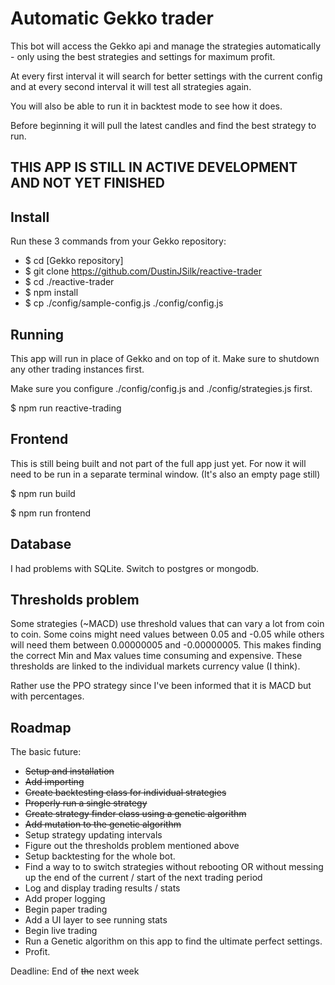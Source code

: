 # Automatic Gekko trader
This bot will access the Gekko api and manage the strategies automatically - only using the best strategies and settings for maximum profit.

At every first interval it will search for better settings with the current config and at every second interval it will test all strategies again.

You will also be able to run it in backtest mode to see how it does.

Before beginning it will pull the latest candles and find the best strategy to run.

## THIS APP IS STILL IN ACTIVE DEVELOPMENT AND NOT YET FINISHED

## Install

Run these 3 commands from your Gekko repository:

- $ cd [Gekko repository]
- $ git clone https://github.com/DustinJSilk/reactive-trader
- $ cd ./reactive-trader
- $ npm install
- $ cp ./config/sample-config.js ./config/config.js

## Running

This app will run in place of Gekko and on top of it. Make sure to shutdown any other trading instances first.

Make sure you configure ./config/config.js and ./config/strategies.js first.

$ npm run reactive-trading

## Frontend

This is still being built and not part of the full app just yet. For now it will
need to be run in a separate terminal window. (It's also an empty page still)

$ npm run build

$ npm run frontend

## Database

I had problems with SQLite. Switch to postgres or mongodb.

## Thresholds problem

Some strategies (~MACD) use threshold values that can vary a lot from coin to coin.
Some coins might need values between 0.05 and -0.05 while others will need them between 0.00000005 and -0.00000005.
This makes finding the correct Min and Max values time consuming and expensive.
These thresholds are linked to the individual markets currency value (I think).

Rather use the PPO strategy since I've been informed that it is MACD but with percentages.

## Roadmap

The basic future:

- ~~Setup and installation~~
- ~~Add importing~~
- ~~Create backtesting class for individual strategies~~
- ~~Properly run a single strategy~~
- ~~Create strategy finder class using a genetic algorithm~~
- ~~Add mutation to the genetic algorithm~~
- Setup strategy updating intervals
- Figure out the thresholds problem mentioned above
- Setup backtesting for the whole bot.
- Find a way to to switch strategies without rebooting OR without messing up the end of the current / start of the next trading period
- Log and display trading results / stats
- Add proper logging
- Begin paper trading
- Add a UI layer to see running stats
- Begin live trading
- Run a Genetic algorithm on this app to find the ultimate perfect settings.
- Profit.

Deadline: End of ~~the~~ next week
